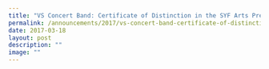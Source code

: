 ```yaml
---
title: "VS Concert Band: Certificate of Distinction in the SYF Arts Presentation 2017"
permalink: /announcements/2017/vs-concert-band-certificate-of-distinction-in-the-syf-arts-presentation-2017/
date: 2017-03-18
layout: post
description: ""
image: ""
---
```

